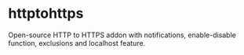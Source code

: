 # httptohttps
Open-source HTTP to HTTPS addon with notifications, enable-disable function, exclusions and localhost feature.
